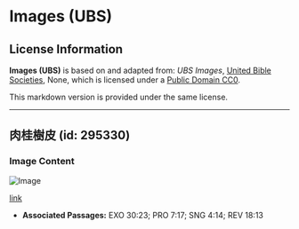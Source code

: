 # Images (UBS)

## License Information

**Images (UBS)** is based on and adapted from: _UBS Images_, [United Bible Societies](https://unitedbiblesocieties.org/), None, which is licensed under a [Public Domain CC0](https://creativecommons.org/public-domain/cc0/).

This markdown version is provided under the same license.



--------------------------------

## 肉桂樹皮 (id: 295330)

### Image Content

![Image](https://cdn.aquifer.bible/aquifer-content/resources/Media/WEB-0131_cinnamonbark.jpg)

[link](https://cdn.aquifer.bible/aquifer-content/resources/Media/WEB-0131_cinnamonbark.jpg)

* **Associated Passages:** EXO 30:23; PRO 7:17; SNG 4:14; REV 18:13

